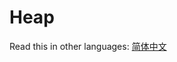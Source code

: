 # Heap

Read this in other languages: [简体中文](https://github.com/geekhall/algorithms/tree/main/data-structures/heap/RADME.md)
